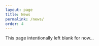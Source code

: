 ```yaml
---
layout: page
title: News
permalink: /news/
order: 4
---
```


This page intentionally left blank for now...